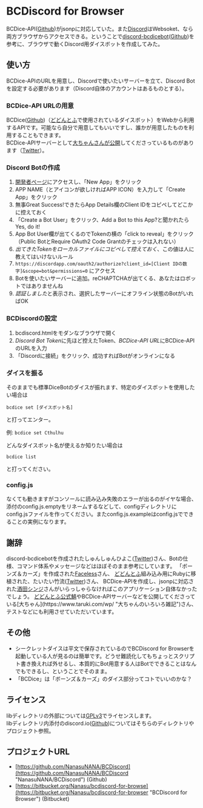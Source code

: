 # BCDiscord for Browser
BCDice-API([Github](https://github.com/NKMR6194/bcdice-api "NKMR6194/bcdice-api"))がjsonpに対応していた。また[Discord](https://discordapp.com/)はWebsoket、なら両方ブラウザからアクセスできる。ということで[discord-bcdicebot](https://shunshun94.github.io/discord-bcdicebot/index.html "discord-bcdicebot")([Github](https://github.com/Shunshun94/discord-bcdicebot "Shunshun94/discord-bcdicebot"))を参考に、ブラウザで動くDiscord用ダイスボットを作成してみた。

## 使い方
BCDice-APIのURLを用意し、Discordで使いたいサーバーを立て、Discord Botを設定する必要があります（Discord自体のアカウントはあるものとする）。

### BCDice-API URLの用意
BCDice([Github](https://github.com/torgtaitai/BCDice "torgtaitai/BCDice"))（[どどんとふ](http://www.dodontof.com/ "どどんとふ＠えくすとり～む")で使用されているダイスボット）をWebから利用するAPIです。可能なら自分で用意してもいいですし、誰かが用意したものを利用することもできます。   
BCDice-APIサーバーとして[大ちゃんさんが公開](https://www.taruki.com/wp/?p=6507)してくださっているものがあります（[Twitter](https://twitter.com/DoDontoF_Srv/status/880765000716959748)）。

### Discord Botの作成
1. [開発者ページ](https://discordapp.com/developers/applications/me)にアクセスし、「New App」をクリック
2. APP NAME（とアイコンが欲しければAPP ICON）を入力して「Create App」をクリック
3. 無事Great Success!できたらApp Details欄のClient IDをコピペしてどこかに控えておく
4. 「Create a Bot User」をクリック、Add a Bot to this App?と聞かれたらYes, do it!
5. App Bot User欄が出てくるのでTokenの横の「click to reveal」をクリック（Public BotとRequire OAuth2 Code Grantのチェックは入れない）
6. *出てきたTokenをローカルファイルにコピペして控えておく*、この値は人に教えてはいけないルール
7. `https://discordapp.com/oauth2/authorize?client_id=[Client IDの数字]&scope=bot&permissions=0` にアクセス
8. Botを使いたいサーバーに追加。reCHAPTCHAが出てくる、あなたはロボットではありませんね
9. *認証しました*と表示され、選択したサーバーにオフライン状態のBotがいればOK

### BCDiscordの設定
1. bcdiscord.htmlをモダンなブラウザで開く
2. *Discord Bot Token*に先ほど控えたToken、*BCDice-API URL*にBCDice-APIのURLを入力
3. 「Discordに接続」をクリック、成功すればBotがオンラインになる

### ダイスを振る
そのままでも標準DiceBotのダイスが振れます、特定のダイスボットを使用したい場合は

`bcdice set [ダイスボット名]`

と打ってエンター。

例: `bcdice set Cthulhu`

どんなダイスボット名が使えるか知りたい場合は

`bcdice list`

と打ってください。

### config.js
なくても動きますがコンソールに読み込み失敗のエラーが出るのがイヤな場合、添付のconfig.js.emptyをリネームするなどして、configディレクトリにconfig.jsファイルを作ってください。またconfig.js.exampleはconfig.jsでできることの実例になります。

## 謝辞
discord-bcdicebotを作成されたしゅんしゅんひよこ([Twitter](https://twitter.com/Shunshun94/status/880460411513982976))さん、Botの仕様、コマンド体系やメッセージなどはほぼそのまま参考にしています。
「ボーンズ＆カーズ」を作成された[Faceless](http://faceless-tools.cocolog-nifty.com/about.html)さん、
[どどんとふ](http://www.dodontof.com/ "どどんとふ☆えくすとり～む")組み込み用にRubyに移植された、たいたい竹流([Twitter](https://twitter.com/torgtaitai))さん、
BCDice-APIを作成し、jsonpに対応された[酒田シンジ](https://sakasin.net/)さんがいらっしゃらなければこのアプリケーション自体なかったでしょう。
[どどんとふ公式鯖]("https://www.taruki.com/dodontof.html")やBCDice-APIサーバーなどを公開してくださっている[大ちゃん](https://www.taruki.com/wp/ "大ちゃんのいろいろ雑記")さん、テストなどにも利用させていただいています。

## その他
* シークレットダイスは平文で保存されているのでBCDiscord for Browserを起動している人が見るのは簡単です。どうせ難読化してもちょっとスクリプト書き換えれば外せるし、本質的にBot用意する人はBotでできることはなんでもできるし、ということでそのまま。
* 「BCDice」は「ボーンズ＆カーズ」のダイス部分ってコトでいいのかな？

## ライセンス
libディレクトリの外部については[GPLv3](https://www.gnu.org/licenses/gpl-3.0.en.html)でライセンスします。   
libディレクトリ内添付のdiscord.io([Github](https://github.com/izy521/discord.io "discord.io"))についてはそちらのディレクトリやプロジェクト参照。

## プロジェクトURL
* [https://github.com/NanasuNANA/BCDiscord](https://github.com/NanasuNANA/BCDiscord "NanasuNANA/BCDiscord") (Github)
* [https://bitbucket.org/Nanasu/bcdiscord-for-browse](https://bitbucket.org/Nanasu/bcdiscord-for-browser "BCDiscord for Browser") (Bitbucket)
